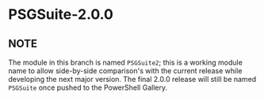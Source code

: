 # PSGSuite-2.0.0

## NOTE

The module in this branch is named `PSGSuite2`; this is a working module name to allow side-by-side comparison's with the current release while developing the next major version. The final 2.0.0 release will still be named `PSGSuite` once pushed to the PowerShell Gallery.
